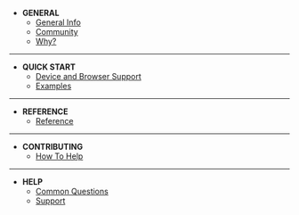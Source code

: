 <!-- docs/_sidebar.md -->
- __GENERAL__
  - [General Info](README.md)
  - [Community](general/community.md)
  - [Why?](general/why.md)
***
- __QUICK START__
  - [Device and Browser Support](quick-start/device-support.md)
  - [Examples](quick-start/examples.md)
***
- __REFERENCE__
  - [Reference](reference/app.md)
***
- __CONTRIBUTING__
    - [How To Help](contributing/contributing.md)
***
- __HELP__
    - [Common Questions](help/faq.md)
    - [Support](help/support.md)

